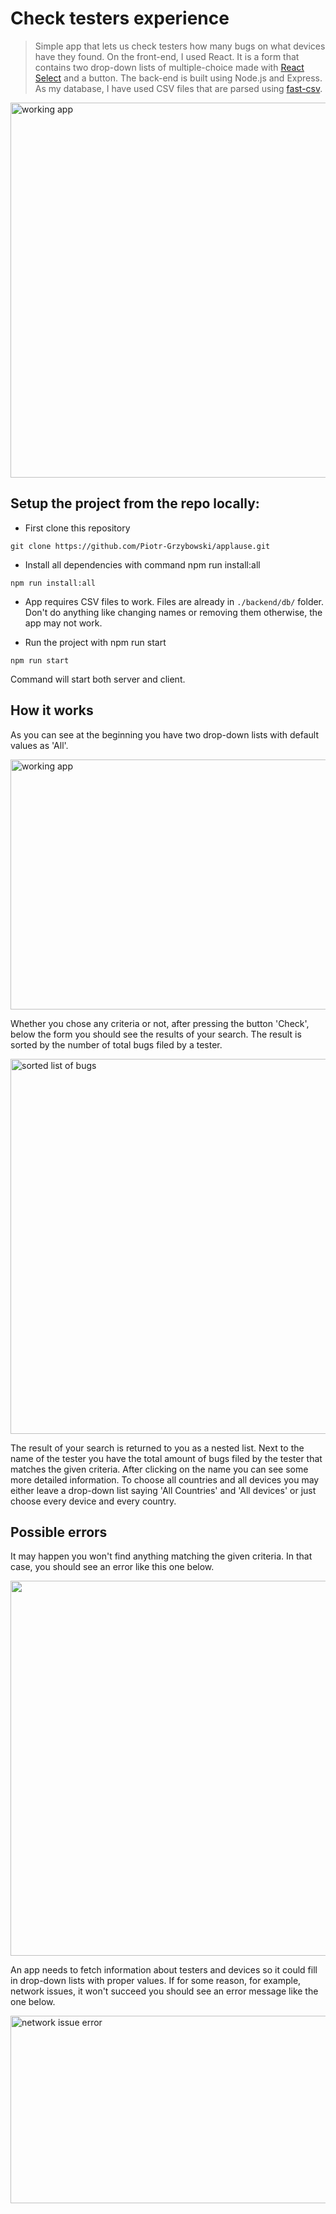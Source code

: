 # Check testers experience

> Simple app that lets us check testers how many bugs on what devices have they found. On the front-end, I used React. It is a form that contains two drop-down lists of multiple-choice made with [React Select](https://react-select.com/home) and a button. The back-end is built using Node.js and Express. As my database, I have used CSV files that are parsed using [fast-csv](https://c2fo.github.io/fast-csv/docs/introduction/getting-started).

<img src="https://imgupload.pl/images/2022/02/27/working_app.png" alt="working app" width="1000" height="600">

## Setup the project from the repo locally:
- First clone this repository
```shell
git clone https://github.com/Piotr-Grzybowski/applause.git
```
- Install all dependencies with command npm run install:all
``` shell
npm run install:all
```
- App requires CSV files to work. Files are already in `./backend/db/` folder. Don't do anything like changing names or removing them otherwise, the app may not work.

- Run the project with npm run start
```shell
npm run start
```
Command will start both server and client.

## How it works

As you can see at the beginning you have two drop-down lists with default values as 'All'.

<img src="https://imgupload.pl/images/2022/02/27/start_screen.png" alt="working app" width="1000" height="400">

Whether you chose any criteria or not, after pressing the button 'Check', below the form you should see the results of your search. The result is sorted by the number of total bugs filed by a tester.

<img src="https://imgupload.pl/images/2022/02/27/sorted.png" alt="sorted list of bugs" width="1000" height="600">

The result of your search is returned to you as a nested list. Next to the name of the tester you have the total amount of bugs filed by the tester that matches the given criteria. After clicking on the name you can see some more detailed information. To choose all countries and all devices you may either leave a drop-down list saying 'All Countries' and 'All devices' or just choose every device and every country.

## Possible errors

It may happen you won't find anything matching the given criteria. In that case, you should see an error like this one below.

<img src="https://imgupload.pl/images/2022/02/27/error.png" ale="error, couldn't find any records that matches given criteria" width="1000" height="600">


An app needs to fetch information about testers and devices so it could fill in drop-down lists with proper values. If for some reason, for example, network issues, it won't succeed you should see an error message like the one below.


<img src="https://imgupload.pl/images/2022/02/27/error_network4c15d1528b67d163.png" alt="network issue error" width="1000" height="300">